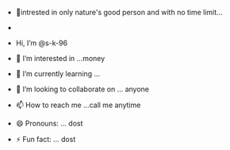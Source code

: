 - 👋intrested in only nature's good person and with no time limit...
-
-   Hi, I’m @s-k-96
- 👀 I’m interested in ...money



- 🌱 I’m currently learning ...
- 💞️ I’m looking to collaborate on ... anyone
- 📫 How to reach me ...call me anytime
- 😄 Pronouns: ... dost
- ⚡ Fun fact: ... dost

<!---
s-k-96/s-k-96 is a ✨ special ✨ repository because its `README.md` (this file) appears on your GitHub profile.
You can click the Preview link to take a look at your changes.
--->
